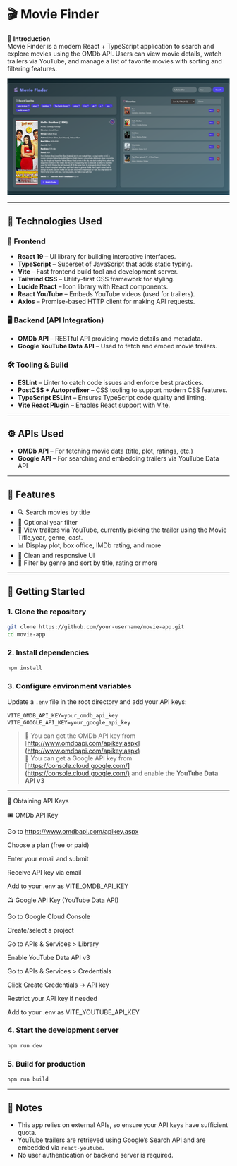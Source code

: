 # 🎬 Movie Finder

📌 **Introduction**  
Movie Finder is a modern React + TypeScript application to search and explore movies using the OMDb API. Users can view movie details, watch trailers via YouTube, and manage a list of favorite movies with sorting and filtering features.

![Movie Finder Screenshot](image.png)

---

## 🧰 Technologies Used

### 🎨 Frontend
- **React 19** – UI library for building interactive interfaces.
- **TypeScript** – Superset of JavaScript that adds static typing.
- **Vite** – Fast frontend build tool and development server.
- **Tailwind CSS** – Utility-first CSS framework for styling.
- **Lucide React** – Icon library with React components.
- **React YouTube** – Embeds YouTube videos (used for trailers).
- **Axios** – Promise-based HTTP client for making API requests.

### 🖥 Backend (API Integration)
- **OMDb API** – RESTful API providing movie details and metadata.
- **Google YouTube Data API** – Used to fetch and embed movie trailers.

### 🛠 Tooling & Build
- **ESLint** – Linter to catch code issues and enforce best practices.
- **PostCSS + Autoprefixer** – CSS tooling to support modern CSS features.
- **TypeScript ESLint** – Ensures TypeScript code quality and linting.
- **Vite React Plugin** – Enables React support with Vite.

---

## ⚙️ APIs Used
- **OMDb API** – For fetching movie data (title, plot, ratings, etc.)
- **Google API** – For searching and embedding trailers via YouTube Data API

---

## 🔧 Features

- 🔍 Search movies by title
- 📆 Optional year filter
- 🎥 View trailers via YouTube, currently picking the trailer using the Movie Title,year, genre, cast.
- 📊 Display plot, box office, IMDb rating, and more
- 🌙 Clean and responsive UI
- 🎯 Filter by genre and sort by title, rating or more

---

## 🚀 Getting Started

### 1. Clone the repository

```bash
git clone https://github.com/your-username/movie-app.git
cd movie-app
```

### 2. Install dependencies

```bash
npm install
```

### 3. Configure environment variables

Update a `.env` file in the root directory and add your API keys:

```env
VITE_OMDB_API_KEY=your_omdb_api_key
VITE_GOOGLE_API_KEY=your_google_api_key
```

> 🔑 You can get the OMDb API key from [http://www.omdbapi.com/apikey.aspx](http://www.omdbapi.com/apikey.aspx)  
> 🔑 You can get a Google API key from [https://console.cloud.google.com/](https://console.cloud.google.com/) and enable the **YouTube Data API v3**

---

🔐 Obtaining API Keys

🎟️ OMDb API Key

Go to https://www.omdbapi.com/apikey.aspx

Choose a plan (free or paid)

Enter your email and submit

Receive API key via email

Add to your .env as VITE_OMDB_API_KEY

📺 Google API Key (YouTube Data API)

Go to Google Cloud Console

Create/select a project

Go to APIs & Services > Library

Enable YouTube Data API v3

Go to APIs & Services > Credentials

Click Create Credentials → API key

Restrict your API key if needed

Add to your .env as VITE_YOUTUBE_API_KEY

### 4. Start the development server

```bash
npm run dev
```

### 5. Build for production

```bash
npm run build
```

---

## 📄 Notes

- This app relies on external APIs, so ensure your API keys have sufficient quota.
- YouTube trailers are retrieved using Google’s Search API and are embedded via `react-youtube`.
- No user authentication or backend server is required.
